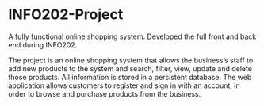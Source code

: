 # INFO202-Project
A fully functional online shopping system. Developed the full front and back end during INFO202.

The project is an online shopping system that allows the business’s staff to add new products to the system and search, filter, view, update and delete those products. All information is stored in a persistent database.
The web application allows customers to register and sign in with an account, in order to browse and purchase products from the business. 
